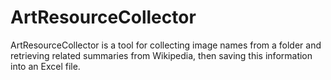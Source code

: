 # ArtResourceCollector
ArtResourceCollector is a tool for collecting image names from a folder and retrieving related summaries from Wikipedia, then saving this information into an Excel file.
